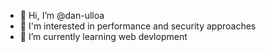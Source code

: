 - 👋 Hi, I’m @dan-ulloa
- 👀 I'm interested in performance and security approaches
- 🌱 I’m currently learning web devlopment

<!---
dan-ulloa/dan-ulloa is a ✨ special ✨ repository because its `README.md` (this file) appears on your GitHub profile.
You can click the Preview link to take a look at your changes.
--->
